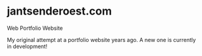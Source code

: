# jantsenderoest.com
Web Portfolio Website

My original attempt at a portfolio website years ago. A new one is currently in development! 


